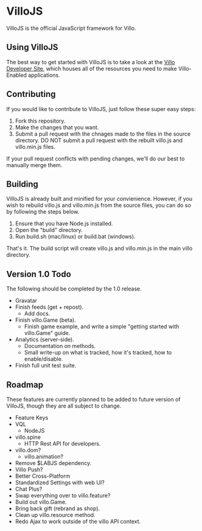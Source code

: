 VilloJS
=======

VilloJS is the official JavaScript framework for Villo.

Using VilloJS
-------------

The best way to get started with VilloJS is to take a look at the [Villo Developer Site](http://dev.villo.me), which houses all of the resources you need to make Villo-Enabled applications.

Contributing
------------

If you would like to contribute to VilloJS, just follow these super easy steps:

1. Fork this repository.
2. Make the changes that you want.
3. Submit a pull request with the chnages made to the files in the source directory. DO NOT submit a pull request with the rebuilt villo.js and villo.min.js files.

If your pull request conflicts with pending changes, we'll do our best to manually merge them.

Building
--------

VilloJS is already built and minified for your convienience. However, if you wish to rebuild villo.js and villo.min.js from the source files, you can do so by following the steps below.

1. Ensure that you have Node.js installed.
2. Open the "build" directory.
3. Run build.sh (mac/linux) or build.bat (windows).

That's it. The build script will create villo.js and villo.min.js in the main villo directory.

Version 1.0 Todo 
----------------

The following should be completed by the 1.0 release.

- Gravatar
- Finish feeds (get + repost).
	- Add docs.
- Finish villo.Game (beta).
	- Finish game example, and write a simple "getting started with villo.Game" guide.
- Analytics (server-side).
	- Documentation on methods.
	- Small write-up on what is tracked, how it's tracked, how to enable/disable.
- Finish full unit test suite.
	
Roadmap
-------

These features are currently planned to be added to future version of VilloJS, though they are all subject to change.

- Feature Keys
- VQL
	- NodeJS
- villo.spine
	- HTTP Rest API for developers.
- villo.dom?
	- villo.animation?
- Remove $LABJS dependency.
- Villo Push?
- Better Cross-Platform
- Standardized Settings with web UI?
- Chat Plus?
- Swap everything over to villo.feature?
- Build out villo.Game.
- Bring back gift (rebrand as shop).
- Clean up villo.resource method.
- Redo Ajax to work outside of the villo API context.
